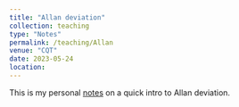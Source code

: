 ```yaml
---
title: "Allan deviation"
collection: teaching
type: "Notes"
permalink: /teaching/Allan
venue: "CQT"
date: 2023-05-24
location: 
---
```


This is my personal [notes](http://haonanliu-phys.github.io//files/Allan.pdf) on a quick intro to Allan deviation.